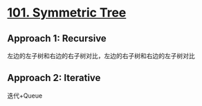 # [101. Symmetric Tree](https://leetcode.com/problems/symmetric-tree/description/)

## Approach 1: Recursive
左边的左子树和右边的右子树对比，左边的右子树和右边的左子树对比

## Approach 2: Iterative
迭代+Queue